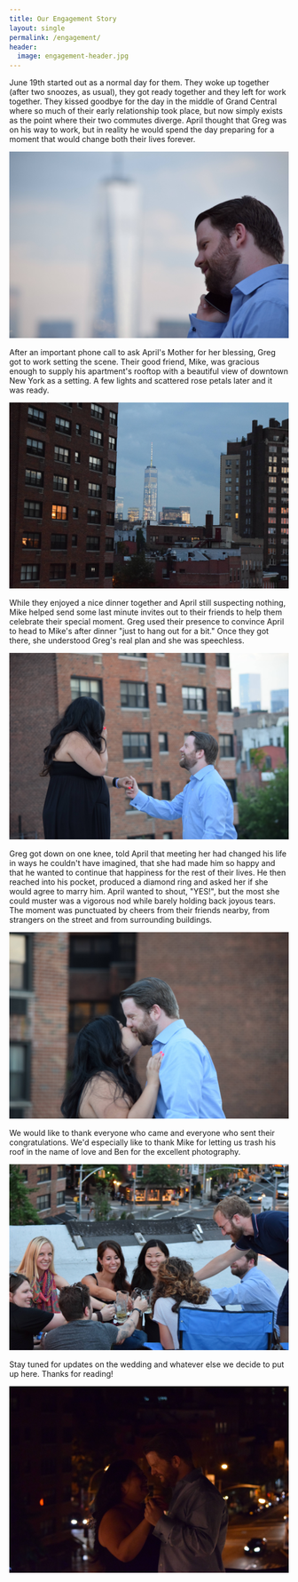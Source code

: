 ```yaml
---
title: Our Engagement Story
layout: single
permalink: /engagement/
header:
  image: engagement-header.jpg
---
```


June 19th started out as a normal day for them. They woke up together (after
two snoozes, as usual), they got ready together and they left for work
together. They kissed goodbye for the day in the middle of Grand Central where
so much of their early relationship took place, but now simply exists as the
point where their two commutes diverge. April thought that Greg was on his way
to work, but in reality he would spend the day preparing for a moment that
would change both their lives forever.

![Greg on the phone](/images/engagement-1.jpg)

After an important phone call to ask April's Mother for her blessing, Greg got
to work setting the scene. Their good friend, Mike, was gracious enough to
supply his apartment's rooftop with a beautiful view of downtown New York as a
setting. A few lights and scattered rose petals later and it was ready.

![The view from the roof](/images/engagement-2.jpg)

While they enjoyed a nice dinner together and April still suspecting nothing,
Mike helped send some last minute invites out to their friends to help them
celebrate their special moment. Greg used their presence to convince April to
head to Mike's after dinner "just to hang out for a bit." Once they got there,
she understood Greg's real plan and she was speechless.

![At this point, April realized what was happening](/images/engagement-3.jpg)

Greg got down on one knee, told April that meeting her had changed his life in
ways he couldn't have imagined, that she had made him so happy and that he
wanted to continue that happiness for the rest of their lives. He then reached
into his pocket, produced a diamond ring and asked her if she would agree to
marry him. April wanted to shout, "YES!", but the most she could muster was a
vigorous nod while barely holding back joyous tears. The moment was punctuated
by cheers from their friends nearby, from strangers on the street and from
surrounding buildings.

![Awwwww...](/images/engagement-4.jpg)

We would like to thank everyone who came and everyone who sent their
congratulations. We'd especially like to thank Mike for letting us trash his
roof in the name of love and Ben for the excellent photography.

![Thanks for coming everyone!](/images/engagement-5.jpg)

Stay tuned for updates on the wedding and whatever else we decide to put up
here. Thanks for reading!

![](/images/engagement-6.jpg)
